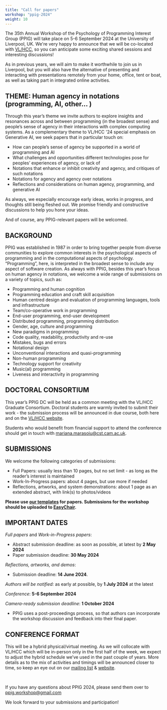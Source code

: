 ```yaml
---
title: "Call for papers"
workshop: "ppig-2024"
weight: 10
---
```


The 35th Annual Workshop of the Psychology of Programming Interest Group (PPIG) will take place on 5-6 September 2024 at the University of Liverpool, UK. We're very happy to announce that we will be co-located with [VL/HCC](https://conf.researchr.org/home/vlhcc-2024), so you can anticipate some exciting shared sessions and interesting discussions!

As in previous years, we will aim to make it worthwhile to join us in Liverpool, but you will also have the alternative of presenting and interacting with presentations remotely from your home, office, tent or boat, as well as taking part in integrated online activities.


## THEME: Human agency in notations (programming,  AI, other… )

Through this year’s theme we invite authors to explore insights and resonances across and between programming (in the broadest sense) and people’s sense of agency in their interactions with complex computing systems. As a complementary theme to VL/HCC '24 special emphasis on Generative AI, we seek papers that in particular touch on:
* How can people’s sense of agency be supported in a world of programming and AI
* What challenges and opportunities different technologies pose for peoples’ experiences of agency, or lack of
* Notations that enhance or inhibit creativity and agency, and critiques of such notations
* Notations for agency and agency over notations
* Reflections and considerations on human agency, programming, and generative AI

As always, we especially encourage early ideas, works in progress, and thoughts still being fleshed out. We promise friendly and constructive discussions to help you hone your ideas.

And of course, any PPIG-relevant papers will be welcomed.


## BACKGROUND

PPIG was established in 1987 in order to bring together people from diverse communities to explore common interests in the psychological aspects of programming and in the computational aspects of psychology. “Programming”, here, is interpreted in the broadest sense to include any aspect of software creation. As always with PPIG, besides this year’s focus on human agency in notations, we welcome a wide range of submissions on a variety of topics, such as:

- Programming and human cognition
- Programming education and craft skill acquisition
- Human centred design and evaluation of programming languages, tools and infrastructure
- Team/co-operative work in programming
- End-user programming, end-user development
- Distributed programming, programming distribution
- Gender, age, culture and programming
- New paradigms in programming
- Code quality, readability, productivity and re-use
- Mistakes, bugs and errors
- Notational design
- Unconventional interactions and quasi-programming
- Non-human programming
- Technology support for creativity
- Music(al) programming
- Liveness and interactivity in programming

## DOCTORAL CONSORTIUM

This year’s PPIG DC will be held as a common meeting with the VL/HCC Graduate Consortium. Doctoral students are warmly invited to submit their work - the submission process will be announced in due course, both here and on the [VL/HCC website](https://conf.researchr.org/track/vlhcc-2024/vlhcc-2024-graduate-consortium).

Students who would benefit from financial support to attend the conference should get in touch with mariana.marasoiu@cst.cam.ac.uk.

## SUBMISSIONS

We welcome the following categories of submissions:

- Full Papers: usually less than 10 pages, but no set limit - as long as the reader’s interest is maintained
- Work-In-Progress papers: about 4 pages, but use more if needed
- Reflections, artworks, and system demonstrations: about 1 page as an extended abstract, with link(s) to photos/videos

**Please use [our templates](/author-resources/paper-templates) for papers. Submissions for the workshop should be uploaded to [EasyChair](https://easychair.org/conferences/?conf=ppig2024).**

## IMPORTANT DATES

*Full papers* and *Work-in-Progress papers*:
* Abstract submission deadline: as soon as possible, at latest by **2 May 2024**
* Paper submission deadline: **30 May 2024**

*Reflections, artworks, and demos*:
* Submission deadline: **14 June 2024**.

*Authors will be notified:* as early at possible, by **1 July 2024** at the latest

*Conference*: **5-6 September 2024**

*Camera-ready submission deadline*: **1 October 2024**
* PPIG uses a post-proceedings process, so that authors can incorporate the workshop discussion and feedback into their final paper.


## CONFERENCE FORMAT

This will be a hybrid physical/virtual meeting. As we will collocate with VL/HCC which will be in-person only in the first half of the week, we expect to adjust the hybrid schedule we’ve used in the past couple of years. More details as to the mix of activities and timings will be announced closer to time, so keep an eye out on our [mailing list](https://groups.google.com/g/ppig-announce) & [website](https://ppig.org/workshops/2024-annual-workshop/).

<br>

If you have any questions about PPIG 2024, please send them over to ppig.workshop@gmail.com


We look forward to your submissions and participation!
